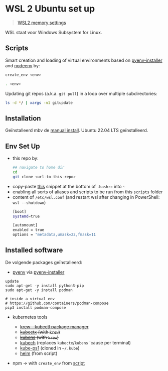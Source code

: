 # WSL 2 Ubuntu set up

> [WSL2 memory settings](https://medium.com/@lewwybogus/how-to-stop-wsl2-from-hogging-all-your-ram-with-docker-d7846b9c5b37)

WSL staat voor Windows Subsystem for Linux.

## Scripts

Smart creation and loading of virtual environments based on [pyenv-installer](https://github.com/pyenv/pyenv-installer) and [nodeenv](https://pypi.org/project/nodeenv/#local-installation) by:

```bash
create_env <env>

. <env>
```

Updating git repos (a.k.a. `git pull`) in a loop over multiple subdirectories:

```bash
ls -d */ | xargs -n1 gitupdate
```

## Installation

Geïnstalleerd mbv de [manual install](https://learn.microsoft.com/en-us/windows/wsl/install-manual). Ubuntu 22.04 LTS geïnstalleerd.

## Env Set Up

- this repo by:
  ```bash
  ## navigate to home dir
  cd
  git clone <url-to-this-repo>
  ```
- copy-paste [this](.bashrc) snippet at the bottom of `.bashrc` into `~`
- enabling all sorts of aliases and scripts to be run from this `scripts` folder
- content of `/etc/wsl.conf` (and restart wsl after changing in PowerShell: `wsl --shutdown`)
  ```bash
  [boot]
  systemd=true
  
  [automount]
  enabled = true
  options = "metadata,umask=22,fmask=11
  ```

## Installed software

De volgende packages geïnstalleerd:

- [pyenv](https://github.com/pyenv/pyenv) via [pyenv-installer](https://github.com/pyenv/pyenv-installer)

```
update
sudo apt-get -y install python3-pip
sudo apt-get -y install podman

# inside a virtual env
# https://github.com/containers/podman-compose
pip3 install podman-compose
```

- kubernetes tools
  - ~~[krew - kubectl package manager](https://krew.sigs.k8s.io/docs/user-guide/setup/install/)~~
  - ~~[kubectx](https://github.com/ahmetb/kubectx) (with `krew`)~~
  - ~~[kubens](https://github.com/ahmetb/kubectx) (with `krew`)~~
  - [kubech](https://github.com/DevOpsHiveHQ/kubech) (replaces `kubectx`/`kubens` 'cause per terminal)
  - [kube-ps1](https://github.com/jonmosco/kube-ps1) (cloned in `~/.kube`)
  - [helm](https://helm.sh/docs/intro/install/#from-script) (from script)

- npm -> with `create_env` from [script](#scripts)
